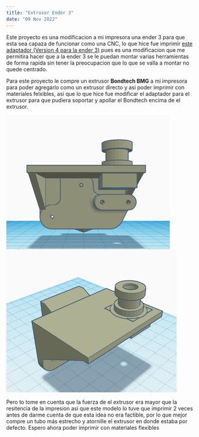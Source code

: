```yaml
---
title: "Extrusor Ender 3"
date: "09 Nov 2022"
---
```


Este proyecto es una modificacion a mi impresora una ender 3 para que esta sea capaza de funcionar como una CNC, lo que hice fue imprimir [este adaptador (Version 4 para la ender 3)](https://www.thingiverse.com/thing:3369444) pues es una modificacion que me permitira hacer que a la ender 3 se le puedan montar varias herramientas de forma rapida sin tener la preocupacion que lo que se valla a montar no quede centrado.

 Para este proyecto le compre un extrusor **Bondtech BMG** a mi impresora para poder agregarlo como un extrusor directo y asi poder imprimir con materiales felxibles, asi que lo que hice fue modificar el adaptador para el extrusor para que pudiera soportar y apollar el Bondtech encima de el extrusor.
 
![](/pro_img/adaptador_extrusor1.png)
![](/pro_img/adaptador_extrusor2.png)

 Pero to tome en cuenta que la fuerza de el extrusor era mayor que la resitencia de la impresion asi que este modelo lo tuve que imprimir 2 veces antes de darme cuenta de que esta idea no era factible, por lo que mejor compre un tubo más estrecho y atornille el extrusor en donde estaba por defecto. Espero ahora poder imprimir con materiales flexibles




